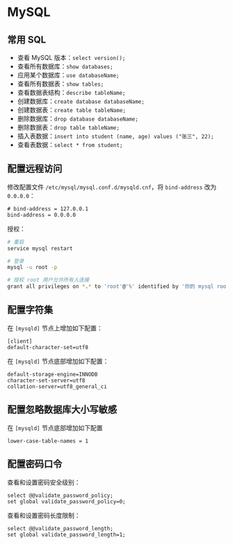 # MySQL

## 常用 SQL

- 查看 MySQL 版本：`select version();`
- 查看所有数据库：`show databases;`
- 应用某个数据库：`use databaseName;`
- 查看所有数据表：`show tables;`
- 查看数据表结构：`describe tableName;`
- 创建数据库：`create database databaseName;`
- 创建数据表：`create table tableName;`
- 删除数据库：`drop database databaseName;`
- 删除数据表：`drop table tableName;`
- 插入表数据：`insert into student (name, age) values ("张三", 22);`
- 查看表数据：`select * from student;`

## 配置远程访问

修改配置文件 `/etc/mysql/mysql.conf.d/mysqld.cnf`，将 `bind-address` 改为 `0.0.0.0`：

```
# bind-address = 127.0.0.1
bind-address = 0.0.0.0
```

授权：

```bash
# 重启
service mysql restart

# 登录
mysql -u root -p

# 授权 root 用户允许所有人连接
grant all privileges on *.* to 'root'@'%' identified by '你的 mysql root 账户密码';
```

## 配置字符集

在 `[mysqld]` 节点上增加如下配置：

```
[client]
default-character-set=utf8
```

在 `[mysqld]` 节点底部增加如下配置：

```
default-storage-engine=INNODB
character-set-server=utf8
collation-server=utf8_general_ci
```

## 配置忽略数据库大小写敏感

在 `[mysqld]` 节点底部增加如下配置

```
lower-case-table-names = 1
```

## 配置密码口令

查看和设置密码安全级别：

```
select @@validate_password_policy;
set global validate_password_policy=0;
```

查看和设置密码长度限制：

```
select @@validate_password_length;
set global validate_password_length=1;
```
